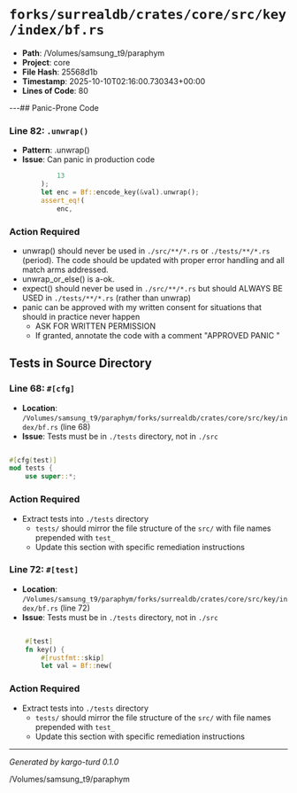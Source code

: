 # `forks/surrealdb/crates/core/src/key/index/bf.rs`

- **Path**: /Volumes/samsung_t9/paraphym
- **Project**: core
- **File Hash**: 25568d1b  
- **Timestamp**: 2025-10-10T02:16:00.730343+00:00  
- **Lines of Code**: 80

---## Panic-Prone Code


### Line 82: `.unwrap()`

- **Pattern**: .unwrap()
- **Issue**: Can panic in production code

```rust
			13
		);
		let enc = Bf::encode_key(&val).unwrap();
		assert_eq!(
			enc,
```

### Action Required

- unwrap() should never be used in `./src/**/*.rs` or `./tests/**/*.rs` (period). The code should be updated with proper error handling and all match arms addressed.
- unwrap_or_else() is a-ok. 
- expect() should never be used in `./src/**/*.rs` but should ALWAYS BE USED in `./tests/**/*.rs` (rather than unwrap)
- panic can be approved with my written consent for situations that should in practice never happen  
  - ASK FOR WRITTEN PERMISSION
  - If granted, annotate the code with a comment "APPROVED PANIC "

## Tests in Source Directory


### Line 68: `#[cfg]`

- **Location**: `/Volumes/samsung_t9/paraphym/forks/surrealdb/crates/core/src/key/index/bf.rs` (line 68)
- **Issue**: Tests must be in `./tests` directory, not in `./src`

```rust

#[cfg(test)]
mod tests {
	use super::*;

```

### Action Required

- Extract tests into `./tests` directory
  - `tests/` should mirror the file structure of the `src/` with file names prepended with `test_`
  - Update this section with specific remediation instructions
  


### Line 72: `#[test]`

- **Location**: `/Volumes/samsung_t9/paraphym/forks/surrealdb/crates/core/src/key/index/bf.rs` (line 72)
- **Issue**: Tests must be in `./tests` directory, not in `./src`

```rust

	#[test]
	fn key() {
		#[rustfmt::skip]
		let val = Bf::new(
```

### Action Required

- Extract tests into `./tests` directory
  - `tests/` should mirror the file structure of the `src/` with file names prepended with `test_`
  - Update this section with specific remediation instructions
  

---

*Generated by kargo-turd 0.1.0*

/Volumes/samsung_t9/paraphym